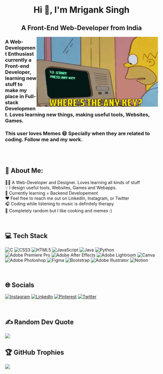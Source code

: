 <h1 align="center">Hi 👋, I'm Mrigank Singh</h1>
<h2 align="center">A Front-End Web-Developer from India</h2>



<p align="center">
  <img align="right" width="400" height="230" src="homercodes.gif">
</p>
<p>
</p>
<p><h3>A Web-Development Enthusiast currently a Front-end Developer, learning new stuff to make my place in Full-stack Development. Loves learning new things, making useful tools, Websites, Games.</h3></p>

<p><h3>This user loves Memes 😆 Specially when they are related to coding. Follow me and my work. <br> </h3></p>
<br>
<br>




## 💫 About Me:
🙋‍♂️ A Web-Developer and Designer. Loves learning all kinds of stuff <br>💡 I design useful tools, Websites, Games and Webapps. <br>🌱 Currently learning = Backend Developement  <br>❤️ Feel free to reach me out on LinkedIn, Instagram, or Twitter<br>🎧 Coding while listening to music is definitely therapy<br>🍕 Completely random but I like cooking and memes :)


<br>

## 💻 Tech Stack
![C](https://img.shields.io/badge/c-%2300599C.svg?style=for-the-badge&logo=c&logoColor=white) ![CSS3](https://img.shields.io/badge/css3-%231572B6.svg?style=for-the-badge&logo=css3&logoColor=white) ![HTML5](https://img.shields.io/badge/html5-%23E34F26.svg?style=for-the-badge&logo=html5&logoColor=white) ![JavaScript](https://img.shields.io/badge/javascript-%23323330.svg?style=for-the-badge&logo=javascript&logoColor=%23F7DF1E) ![Java](https://img.shields.io/badge/java-%23ED8B00.svg?style=for-the-badge&logo=java&logoColor=white) ![Python](https://img.shields.io/badge/python-3670A0?style=for-the-badge&logo=python&logoColor=ffdd54) ![Adobe Premiere Pro](https://img.shields.io/badge/Adobe%20Premiere%20Pro-9999FF.svg?style=for-the-badge&logo=Adobe%20Premiere%20Pro&logoColor=white) ![Adobe After Effects](https://img.shields.io/badge/Adobe%20After%20Effects-9999FF.svg?style=for-the-badge&logo=Adobe%20After%20Effects&logoColor=white) ![Adobe Lightroom](https://img.shields.io/badge/Adobe%20Lightroom-31A8FF.svg?style=for-the-badge&logo=Adobe%20Lightroom&logoColor=white) ![Canva](https://img.shields.io/badge/Canva-%2300C4CC.svg?style=for-the-badge&logo=Canva&logoColor=white) ![Adobe Photoshop](https://img.shields.io/badge/adobephotoshop-%2331A8FF.svg?style=for-the-badge&logo=adobephotoshop&logoColor=white) 	![Figma](https://img.shields.io/badge/figma-%23F24E1E.svg?style=for-the-badge&logo=figma&logoColor=white) ![Bootstrap](https://img.shields.io/badge/bootstrap-%23563D7C.svg?style=for-the-badge&logo=bootstrap&logoColor=white) ![Adobe Illustrator](https://img.shields.io/badge/adobeillustrator-%23FF9A00.svg?style=for-the-badge&logo=adobeillustrator&logoColor=white) ![Notion](https://img.shields.io/badge/Notion-%23000000.svg?style=for-the-badge&logo=notion&logoColor=white)

<br>

## 🌐 Socials
[![Instagram](https://img.shields.io/badge/Instagram-%23E4405F.svg?logo=Instagram&logoColor=white)](https://instagram.com/mrigankwastaken) [![LinkedIn](https://img.shields.io/badge/LinkedIn-%230077B5.svg?logo=linkedin&logoColor=white)](https://linkedin.com/in/mriganksingh11) [![Pinterest](https://img.shields.io/badge/Pinterest-%23E60023.svg?logo=Pinterest&logoColor=white)](https://pinterest.com/mrigankwastaken) [![Twitter](https://img.shields.io/badge/Twitter-%231DA1F2.svg?logo=Twitter&logoColor=white)](https://twitter.com/mrigankwastaken) 

<br>

## ✍️ Random Dev Quote
![](https://quotes-github-readme.vercel.app/api?type=horizontal&theme=dark)
## 🏆 GitHub Trophies
![](https://github-profile-trophy.vercel.app/?username=Mrigank118&theme=gruvbox&no-frame=true&no-bg=false&margin-w=4)










